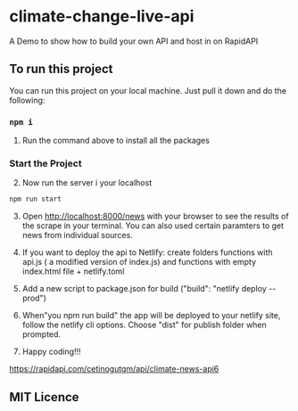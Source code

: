 # climate-change-live-api
A Demo to show how to build your own API and host in on RapidAPI

## To run this project

You can run this project on your local machine. Just pull it down and do the following:

### `npm i`

1. Run the command above to install all the packages

### Start the Project

2. Now run the server i your localhost

```bash
npm run start
```

3. Open [http://localhost:8000/news](http://localhost:8000/news) with your browser to see the results of the scrape in your terminal. You can also used certain paramters to get news from individual sources.

4. If you want to deploy the api to Netlify: create folders functions with api.js ( a modified version of index.js) and functions with empty index.html file + netlify.toml
5.  Add a new script to package.json for build ("build": "netlify deploy --prod")
6.  When"you npm run build" the app will be deployed to your netlify  site, follow the netlify cli options. Choose "dist" for publish folder when prompted.
7.  Happy coding!!!

https://rapidapi.com/cetinogutgm/api/climate-news-api6

## MIT Licence




